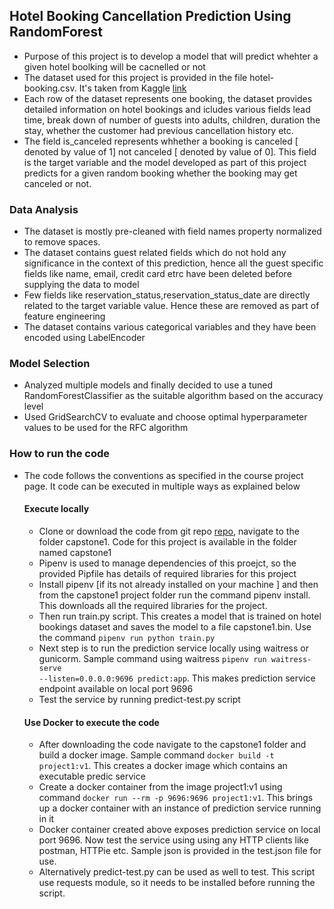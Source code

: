 ## Hotel Booking Cancellation Prediction Using RandomForest
- Purpose of this project is to develop a model that will predict whehter a given hotel boolking will be cacnelled or not
- The dataset used for this project is provided in the file hotel-booking.csv. It's taken from Kaggle [link](https://www.kaggle.com/datasets/muhammaddawood42/hotel-booking-cancelations?select=hotel_booking.csv)
- Each row of the dataset represents one booking, the dataset provides detailed information on hotel bookings and icludes various fields lead time, break down of number of guests into adults, children, duration the stay, whether the customer had previous cancellation history etc. 
- The field is_canceled represents whhether a booking is canceled [ denoted by value of 1] not canceled [ denoted by value of 0]. This field is the target variable and the model developed as part of this project predicts for a given random booking whether the booking may get canceled or not. 

### Data Analysis
- The dataset is mostly pre-cleaned with field names property normalized to remove spaces.
- The dataset contains guest related fields which do not hold any significance in the context of this prediction, hence all the guest specific fields like name, email, credit card etrc have been deleted before supplying the data to model
- Few fields like reservation_status,reservation_status_date are directly related to the target variable value. Hence these are removed as part of feature engineering
- The dataset contains various categorical variables and they have been encoded using LabelEncoder

### Model Selection
- Analyzed multiple models and finally decided to use a tuned RandomForestClassifier as the suitable algorithm based on the accuracy level
- Used GridSearchCV to evaluate and choose optimal hyperparameter values to be used for the RFC algorithm

### How to run the code
- The code follows the conventions as specified in the course project page. It code can be executed in multiple ways as explained below
    #### Execute locally
    - Clone or download the code from git repo [repo](https://github.com/bhaskarv/ml-zoomcamp-projects.git), navigate to the folder capstone1. Code for this project is available in the folder named capstone1
    - Pipenv is used to manage dependencies of this proejct, so the provided Pipfile has details of required libraries for this project
    - Install pipenv [if its not already installed on your machine ] and then from the capstone1 project folder run the command pipenv install. This downloads all the required libraries for the project. 
    - Then run train.py script. This creates a model that is trained on hotel bookings dataset and saves the model to a file capstone1.bin. Use the command <code>pipenv run python train.py</code>
    - Next step is to run the prediction service locally using waitress or gunicorm. Sample command using waitress <code>pipenv run waitress-serve --listen=0.0.0.0:9696 predict:app</code>. This makes prediction service endpoint available on local port 9696
    - Test the service by running predict-test.py script
    #### Use Docker to execute the code
    - After downloading the code navigate to the capstone1 folder and build a docker image. Sample command <code>docker build -t project1:v1</code>. This creates a docker image which contains an executable predic service
    - Create a docker container from the image project1:v1 using command <code>docker run --rm -p 9696:9696 project1:v1</code>. This brings up a docker container with an instance of prediction service running in it
    - Docker container created above exposes prediction service on local port 9696. Now test the service using using any HTTP clients like postman, HTTPie etc. Sample json is provided in the test.json file for use.
    - Alternatively predict-test.py can be used as well to test. This script use requests module, so it needs to be installed before running the script.
